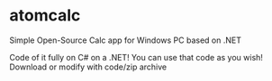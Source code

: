 # atomcalc
Simple Open-Source Calc app for Windows PC based on .NET

Code of it fully on C# on a .NET!
You can use that code as you wish!
Download or modify with code/zip archive
